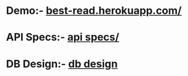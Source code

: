 # Demo:- <a target="_blank" href='https://best-read.herokuapp.com/'>best-read.herokuapp.com/</a>

# API Specs:- <a target="_blank" href='https://github.com/Anmol-Joshi/book-review-app/blob/master/documentation/api-specs.md'>api specs/</a>

# DB Design:- <a target="_blank" href='https://github.com/Anmol-Joshi/book-review-app/blob/master/documentation/db-design.md'>db design</a>
